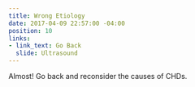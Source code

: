 ```yaml
---
title: Wrong Etiology
date: 2017-04-09 22:57:00 -04:00
position: 10
links:
- link_text: Go Back
  slide: Ultrasound
---
```


Almost! Go back and reconsider the causes of CHDs.